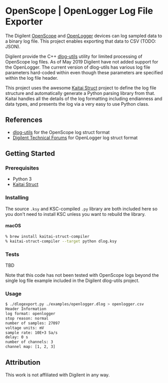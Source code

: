 # OpenScope | OpenLogger Log File Exporter

The Digilent [OpenScope](https://reference.digilentinc.com/reference/instrumentation/openscope-mz/start) and [OpenLogger](https://reference.digilentinc.com/reference/instrumentation/openlogger/start) devices can log sampled data to a binary log file. This project enables exporting that data to CSV (TODO: JSON).

Digilent provide the C++ [dlog-utils](https://github.com/Digilent/dlog-utils) utility for limited processing of OpenScope log files. As of May 2019 Digilent have not added support for the OpenLogger. The current version of dlog-utils has various log file parameters hard-coded within even though these parameters are specified within the log file header.

This project uses the awesome [Kaitai Struct](https://kaitai.io) project to define the log file structure and automatically generate a Python parsing library from that. Kaitai handles all the details of the log formatting including endianness and data types, and presents the log via a very easy to use Python class.

## References

* [dlog-utils](https://github.com/Digilent/dlog-utils) for the OpenScope log struct format
* [Digilent Technical Forums](https://forum.digilentinc.com/topic/17904-read-out-log-file-from-openlogger) for OpenLogger log struct format

## Getting Started

### Prerequisites

* Python 3
* [Kaitai Struct](https://kaitai.io)

### Installing

The source `.ksy` and KSC-compiled `.py` library are both included here so you don't need to install KSC unless you want to rebuild the library.

#### macOS

```bash
% brew install kaitai-struct-compiler
% kaitai-struct-compiler --target python dlog.ksy
```

### Tests

TBD

Note that this code has not been tested with OpenScope logs beyond the single log file example included in the Digilent dlog-utils project.

### Usage

```sh
$ ./dlogexport.py ./examples/openlogger.dlog > openlogger.csv
Header Information
log format: openlogger
stop reason: normal
number of samples: 27097
voltage units: mV
sample rate: 10E+3 Sa/s
delay: 0 s
number of channels: 3
channel map: [1, 2, 3]
```

## Attribution

This work is not affiliated with Digilent in any way.

